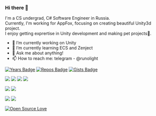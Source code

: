 ### Hi there 👋
I'm a CS undergrad, C# Software Engineer in Russia.  
Currently, I'm working for AppFox, focusing on creating beautiful Unity3d project.  
I enjoy getting exprertise in Unity development and making pet projects🎈.  
  
- 🔭 I’m currently working on Unity
- 🌱 I’m currently learning ECS and Zenject
- 💬 Ask me about anything!
- 📫 How to reach me: telegram - @runolight

[![Years Badge](https://badges.pufler.dev/years/runolight)](https://github.com/RunoLight)
[![Repos Badge](https://badges.pufler.dev/repos/runolight)](https://github.com/RunoLight)
[![Gists Badge](https://badges.pufler.dev/gists/runolight)](https://github.com/RunoLight)

[![](https://img.shields.io/badge/C%23-239120?style=for-the-badge&logo=c-sharp&logoColor=white)](https://github.com/RunoLight)
[![](https://img.shields.io/badge/Unity-100000?style=for-the-badge&logo=unity&logoColor=white)](https://github.com/RunoLight)
[![](https://img.shields.io/badge/.NET-5C2D91?style=for-the-badge&logo=.net&logoColor=white)](https://github.com/RunoLight)
[![](https://img.shields.io/badge/Amazon_AWS-232F3E?style=for-the-badge&logo=amazon-aws&logoColor=white)](https://github.com/RunoLight)

[![](	https://img.shields.io/badge/Node.js-43853D?style=for-the-badge&logo=node.js&logoColor=white)](https://github.com/RunoLight)
[![](https://img.shields.io/badge/Express.js-404D59?style=for-the-badge)](https://github.com/RunoLight)

[![](https://img.shields.io/badge/PostgreSQL-316192?style=for-the-badge&logo=postgresql&logoColor=white)](https://github.com/RunoLight)
[![](https://img.shields.io/badge/MongoDB-4EA94B?style=for-the-badge&logo=mongodb&logoColor=white)](https://github.com/RunoLight)

[![Open Source Love](https://badges.frapsoft.com/os/v1/open-source.svg?v=103)](https://github.com/ellerbrock/open-source-badges/)

